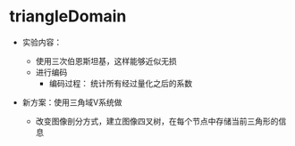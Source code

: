 # triangleDomain
 
+ 实验内容：
    + 使用三次伯恩斯坦基，这样能够近似无损
    + 进行编码
        + 编码过程：
          统计所有经过量化之后的系数
          

+ 新方案：使用三角域V系统做
    + 改变图像剖分方式，建立图像四叉树，在每个节点中存储当前三角形的信息